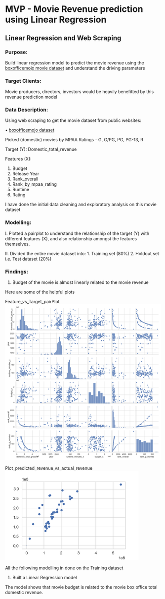 # MVP - Movie Revenue prediction using Linear Regression

## Linear Regression and Web Scraping


### Purpose:

Build linear regression model to predict the movie revenue using the [boxofficemojo movie dataset](https://www.boxofficemojo.com/) and understand the driving parameters


### Target Clients:
Movie producers, directors, investors would be heavily benefitted by this revenue prediction model


### Data Description:
Using web scraping to get the movie dataset from public websites:

•	[boxofficemojo dataset](https://www.boxofficemojo.com/)

Picked (domestic) movies by MPAA Ratings - G, G/PG, PG, PG-13, R

Target (Y): Domestic_total_revenue

Features (X):
1. Budget
2. Release Year
3. Rank_overall
4. Rank_by_mpaa_rating
5. Runtime
6. Rating

I have done the initial data cleaning and exploratory analysis on this movie dataset

### Modelling:

I. Plotted a pairplot to understand the relationship of the target (Y) with different features (X), and also relationship amongst the features themselves.

II. Divided the entire movie dataset into:
    1. Training set (80%)
    2. Holdout set i.e. Test dataset (20%)
    

### Findings:

1. Budget of the movie is almost linearly related to the movie revenue

Here are some of the helpful plots

Feature_vs_Target_pairPlot
![](https://github.com/chetana-vyas/Linear_Regression/blob/project-proposal/Images/PairPlot_Target_vs_Feature.png)

Plot_predicted_revenue_vs_actual_revenue
![](https://github.com/chetana-vyas/Linear_Regression/blob/project-proposal/Images/Plot-Fitted_vs_Actual_TestSet.png)

All the following modelling in done on the Training dataset

1. Built a Linear Regression model

The model shows that movie budget is related to the movie box office total domestic revenue.
